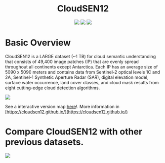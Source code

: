 

<div align="center">

# CloudSEN12

<div class="carousel-images" >
  <img src="https://user-images.githubusercontent.com/16768318/182012700-28fbf353-ec2e-4141-9f3f-44caa3e06a87.gif" />
  <img src="https://user-images.githubusercontent.com/16768318/182012720-0f8c4d77-7e93-42ce-b7be-e21c5923bb4d.gif" />
  <img src="https://user-images.githubusercontent.com/16768318/182012718-b0251803-a28a-4065-bbff-c91ab6a54348.gif" />  
</div>
</div>

# Basic Overview

CloudSEN12 is a LARGE dataset (~1 TB) for cloud semantic understanding that consists of 49,400 image patches 
(IP) that are evenly spread throughout all continents except Antarctica. Each IP has an average size of 
5090 x 5090 meters and contains data from Sentinel-2 optical levels 1C and 2A, Sentinel-1 Synthetic Aperture 
Radar (SAR), digital elevation model, surface water occurrence, land cover classes, and cloud mask results 
from eight cutting-edge cloud detection algorithms.

<img src="https://user-images.githubusercontent.com/16768318/182013016-1bcafd76-1735-46f4-a157-4fd55135fb4d.png" />

See a interactive version map [here](https://cloudsen12.github.io/map.html)!. More information in 
[https://cloudsen12.github.io/](https://cloudsen12.github.io/)

# Compare CloudSEN12 with other previous datasets.

<img src="https://user-images.githubusercontent.com/16768318/182013045-52c27be9-ecb2-4b42-a009-98bd0aea6784.png" />
